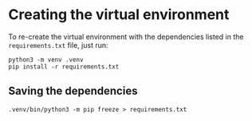 # Creating the virtual environment

To re-create the virtual environment with the dependencies listed in the `requirements.txt` file, just run:

```
python3 -m venv .venv
pip install -r requirements.txt
```
## Saving the dependencies
```
.venv/bin/python3 -m pip freeze > requirements.txt
```